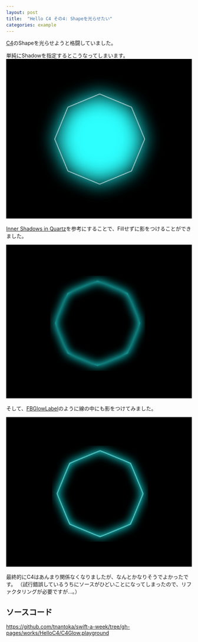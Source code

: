 ```yaml
---
layout: post
title:  "Hello C4 その4: Shapeを光らせたい"
categories: example
---
```


[C4](https://github.com/C4Framework/C4iOS)のShapeを光らせようと格闘していました。

単純にShadowを指定するとこうなってしまいます。
![](/images/posts/glow-shape-with-c4/shadow.png)

[Inner Shadows in Quartz](http://blog.helftone.com/demystifying-inner-shadows-in-quartz/)を参考にすることで、Fillせずに影をつけることができました。

![](/images/posts/glow-shape-with-c4/glow1.png)

そして、[FBGlowLabel](https://github.com/lyokato/FBGlowLabel)のように線の中にも影をつけてみました。

![](/images/posts/glow-shape-with-c4/glow2.png)

最終的にC4はあんまり関係なくなりましたが、なんとかなりそうでよかったです。
（試行錯誤しているうちにソースがひどいことになってしまったので、リファクタリングが必要ですが…。）

## ソースコード

<https://github.com/tnantoka/swift-a-week/tree/gh-pages/works/HelloC4/C4Glow.playground>

